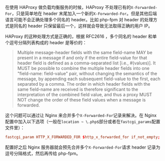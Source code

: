 在使用 HAProxy 做负载均衡服务的时候，HAProxy 不处理已有的`X-Forwarded-For`，只是简单地在 header 末尾加入一个新的`X-Forwarded-For`。但是其他后端语言可能不会正确处理多个同名的 header。比如 php-fpm 对 header 的处理方式是同名的 header 只保留最后一个，这样就会导致无法取得正确的用户 IP。

HAProxy 的这种处理方式是正确的，根据 RFC2616 ，多个同名的 header 和单个逗号分隔列表构成的 header 是等价的：

> Multiple message-header fields with the same field-name MAY be present in a message if and only if the entire field-value for that header field is defined as a comma-separated list [i.e., #(values)]. It MUST be possible to combine the multiple header fields into one "field-name: field-value" pair, without changing the semantics of the message, by appending each subsequent field-value to the first, each separated by a comma. The order in which header fields with the same field-name are received is therefore significant to the interpretation of the combined field value, and thus a proxy MUST NOT change the order of these field values when a message is forwarded.

这个问题可以通过让 Nginx 来合并多个`X-Forwarded-For`记录来解决。在 Nginx 配置中加入以下选项（一般在`location ~ \.php$`部分或者在`fastcgi_params`配置文件里）：

```conf
fastcgi_param HTTP_X_FORWARDED_FOR $http_x_forwarded_for if_not_empty;
```

配置好之后 Nginx 服务器就会预先合并多个`X-Forwarded-For`请求 header 记录为逗号分隔格式，然后再传给 php-fpm。